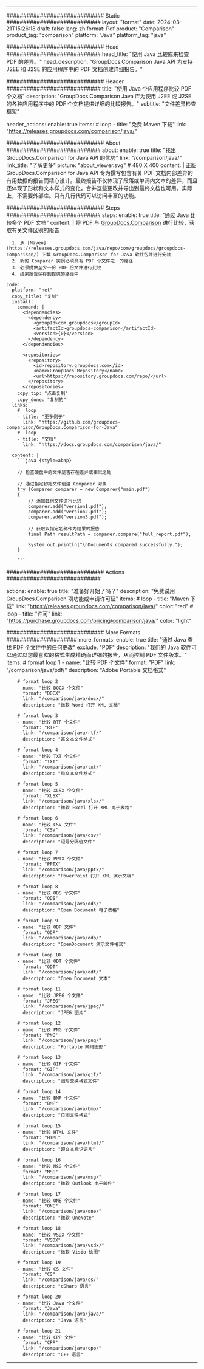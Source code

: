 
---
############################# Static ############################
layout: "format"
date:  2024-03-21T15:26:18
draft: false
lang: zh
format: Pdf
product: "Comparison"
product_tag: "comparison"
platform: "Java"
platform_tag: "java"

############################# Head ############################
head_title: "使用 Java 比较库来检查 PDF 的差异。"
head_description: "GroupDocs.Comparison Java API 为支持 J2EE 和 J2SE 的应用程序中的 PDF 文档创建详细报告。"

############################# Header ############################
title: "使用 Java 个应用程序比较 PDF 个文档" 
description: "GroupDocs.Comparison Java 库为使用 J2EE 或 J2SE 的各种应用程序中的 PDF 个文档提供详细的比较报告。"
subtitle: "文件差异检查框架"  

header_actions:
  enable: true
  items:
    #  loop
    - title: "免费 Maven 下载"
      link: "https://releases.groupdocs.com/comparison/java/"
      
############################# About ############################
about:
    enable: true
    title: "找出 GroupDocs.Comparison for Java API 的优势"
    link: "/comparison/java/"
    link_title: "了解更多"
    picture: "about_viewer.svg" # 480 X 400
    content: |
       正版 GroupDocs.Comparison for Java API 专为撰写包含有关 PDF 文档内部差异的有用数据的报告而精心设计。最终报告不仅体现了段落或单词内文本的差异，而且还体现了形状和文本样式的变化。合并这些更改并导出到最终文档也可用。实际上，不需要外部库。只有几行代码可以访问丰富的功能。

############################# Steps ############################
steps:
    enable: true
    title: "通过 Java 比较多个 PDF 文档"
    content: |
      将 PDF 与 [GroupDocs.Comparison](https://products.groupdocs.com/comparison/java/) 进行比较，获取有关文件区别的报告
      
      1. 从 [Maven](https://releases.groupdocs.com/java/repo/com/groupdocs/groupdocs-comparison/) 下载 GroupDocs.Comparison for Java 软件包并进行安装
      2. 新的 Comparer 实例必须具有 PDF 个文件之一的路径
      3. 必须提供至少一份 PDF 份文件进行比较
      4. 结果报告保存到提供的路径中
   
    code:
      platform: "net"
      copy_title: "复制"
      install:
        command: |
          <dependencies>
            <dependency>
              <groupId>com.groupdocs</groupId>
              <artifactId>groupdocs-comparison</artifactId>
              <version>{0}</version>
            </dependency>
          </dependencies>

          <repositories>
            <repository>
              <id>repository.groupdocs.com</id>
              <name>GroupDocs Repository</name>
              <url>https://repository.groupdocs.com/repo/</url>
            </repository>
          </repositories>
        copy_tip: "点击复制"
        copy_done: "复制的"
      links:
        #  loop
        - title: "更多例子"
          link: "https://github.com/groupdocs-comparison/GroupDocs.Comparison-for-Java"
        #  loop
        - title: "文档"
          link: "https://docs.groupdocs.com/comparison/java/"
          
      content: |
        ```java {style=abap}

        // 检查硬盘中的文件是否存在差异或相似之处

        // 通过指定初始文件创建 Comparer 对象
        try (Comparer comparer = new Comparer("main.pdf") 
        {
            // 添加其他文件进行比较
        	comparer.add("version1.pdf");
            comparer.add("version2.pdf");
            comparer.add("version3.pdf");

            // 获取以指定名称作为结果的报告
            final Path resultPath = comparer.compare("full_report.pdf"); 

            System.out.println("\nDocuments compared successfully.");
        }
        
        ```            

############################# Actions ############################

actions:
  enable: true
  title: "准备好开始了吗？"
  description: "免费试用 GroupDocs.Comparison 项功能或申请许可证"
  items:
    #  loop
    - title: "Maven 下载"
      link: "https://releases.groupdocs.com/comparison/java/"
      color: "red"
        #  loop
    - title: "许可"
      link: "https://purchase.groupdocs.com/pricing/comparison/java/"
      color: "light"


############################# More Formats #####################
more_formats:
    enable: true
    title: "通过 Java 查找 PDF 个文件中的任何更改"
    exclude: "PDF"
    description: "我们的 Java 软件可以通过以您最喜欢的格式生成精确而详细的报告，从而控制 PDF 文件版本。"
    items: 
        # format loop 1
        - name: "比较 PDF 个文件"
          format: "PDF"
          link: "/comparison/java/pdf/"
          description: "Adobe Portable 文档格式"

        # format loop 2
        - name: "比较 DOCX 个文件"
          format: "DOCX"
          link: "/comparison/java/docx/"
          description: "微软 Word 打开 XML 文档"

        # format loop 3
        - name: "比较 RTF 个文件"
          format: "RTF"
          link: "/comparison/java/rtf/"
          description: "富文本文件格式"

        # format loop 4
        - name: "比较 TXT 个文件"
          format: "TXT"
          link: "/comparison/java/txt/"
          description: "纯文本文件格式"

        # format loop 5
        - name: "比较 XLSX 个文件"
          format: "XLSX"
          link: "/comparison/java/xlsx/"
          description: "微软 Excel 打开 XML 电子表格"

        # format loop 6
        - name: "比较 CSV 文件"
          format: "CSV"
          link: "/comparison/java/csv/"
          description: "逗号分隔值文件"

        # format loop 7
        - name: "比较 PPTX 个文件"
          format: "PPTX"
          link: "/comparison/java/pptx/"
          description: "PowerPoint 打开 XML 演示文稿"

        # format loop 8
        - name: "比较 ODS 个文件"
          format: "ODS"
          link: "/comparison/java/ods/"
          description: "Open Document 电子表格"

        # format loop 9
        - name: "比较 ODP 文件"
          format: "ODP"
          link: "/comparison/java/odp/"
          description: "OpenDocument 演示文件格式"

        # format loop 10
        - name: "比较 ODT 个文件"
          format: "ODT"
          link: "/comparison/java/odt/"
          description: "Open Document 文本"

        # format loop 11
        - name: "比较 JPEG 个文件"
          format: "JPEG"
          link: "/comparison/java/jpeg/"
          description: "JPEG 图片"

        # format loop 12
        - name: "比较 PNG 个文件"
          format: "PNG"
          link: "/comparison/java/png/"
          description: "Portable 网络图形"

        # format loop 13
        - name: "比较 GIF 个文件"
          format: "GIF"
          link: "/comparison/java/gif/"
          description: "图形交换格式文件"

        # format loop 14
        - name: "比较 BMP 个文件"
          format: "BMP"
          link: "/comparison/java/bmp/"
          description: "位图文件格式"

        # format loop 15
        - name: "比较 HTML 文件"
          format: "HTML"
          link: "/comparison/java/html/"
          description: "超文本标记语言"

        # format loop 16
        - name: "比较 MSG 个文件"
          format: "MSG"
          link: "/comparison/java/msg/"
          description: "微软 Outlook 电子邮件"

        # format loop 17
        - name: "比较 ONE 个文件"
          format: "ONE"
          link: "/comparison/java/one/"
          description: "微软 OneNote"

        # format loop 18
        - name: "比较 VSDX 个文件"
          format: "VSDX"
          link: "/comparison/java/vsdx/"
          description: "微软 Visio 绘图"

        # format loop 19
        - name: "比较 CS 文件"
          format: "CS"
          link: "/comparison/java/cs/"
          description: "cSharp 语言"

        # format loop 20
        - name: "比较 Java 个文件"
          format: "Java"
          link: "/comparison/java/java/"
          description: "Java 语言"
          
        # format loop 21
        - name: "比较 CPP 文件"
          format: "CPP"
          link: "/comparison/java/cpp/"
          description: "C++ 语言"
---